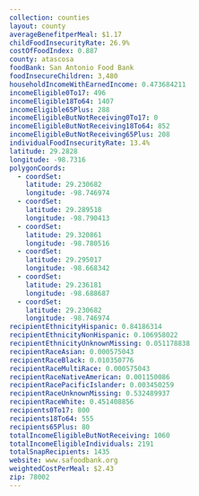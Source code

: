 ```yaml
---
collection: counties
layout: county
averageBenefitperMeal: $1.17
childFoodInsecurityRate: 26.9%
costOfFoodIndex: 0.887
county: atascosa
foodBank: San Antonio Food Bank
foodInsecureChildren: 3,480
householdIncomeWithEarnedIncome: 0.473684211
incomeEligible0To17: 496
incomeEligible18To64: 1407
incomeEligible65Plus: 288
incomeEligibleButNotReceiving0To17: 0
incomeEligibleButNotReceiving18To64: 852
incomeEligibleButNotReceiving65Plus: 208
individualFoodInsecurityRate: 13.4%
latitude: 29.2828
longitude: -98.7316
polygonCoords:
  - coordSet:
    latitude: 29.230682
    longitude: -98.746974
  - coordSet:
    latitude: 29.289518
    longitude: -98.790413
  - coordSet:
    latitude: 29.320861
    longitude: -98.780516
  - coordSet:
    latitude: 29.295017
    longitude: -98.668342
  - coordSet:
    latitude: 29.236181
    longitude: -98.688687
  - coordSet:
    latitude: 29.230682
    longitude: -98.746974
recipientEthnicityHispanic: 0.84186314
recipientEthnicityNonHispanic: 0.106958022
recipientEthnicityUnknownMissing: 0.051178838
recipientRaceAsian: 0.000575043
recipientRaceBlack: 0.010350776
recipientRaceMultiRace: 0.000575043
recipientRaceNativeAmerican: 0.001150086
recipientRacePacificIslander: 0.003450259
recipientRaceUnknownMissing: 0.532489937
recipientRaceWhite: 0.451408856
recipients0To17: 800
recipients18To64: 555
recipients65Plus: 80
totalIncomeEligibleButNotReceiving: 1060
totalIncomeEligibleIndividuals: 2191
totalSnapRecipients: 1435
website: www.safoodbank.org
weightedCostPerMeal: $2.43
zip: 78002
---
```

